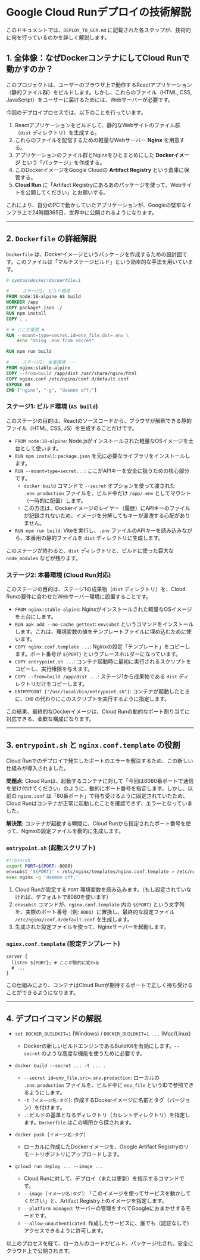 # Google Cloud Runデプロイの技術解説

このドキュメントでは、`DEPLOY_TO_GCR.md` に記載された各ステップが、技術的に何を行っているのかを詳しく解説します。

## 1. 全体像：なぜDockerコンテナにしてCloud Runで動かすのか？

このプロジェクトは、ユーザーのブラウザ上で動作するReactアプリケーション（静的ファイル群）をビルドします。しかし、これらのファイル（HTML, CSS, JavaScript）をユーザーに届けるためには、Webサーバーが必要です。

今回のデプロイプロセスでは、以下のことを行っています。

1.  Reactアプリケーションをビルドして、静的なWebサイトのファイル群（`dist` ディレクトリ）を生成する。
2.  これらのファイルを配信するための軽量なWebサーバー **Nginx** を用意する。
3.  アプリケーションのファイル群とNginxをひとまとめにした **Dockerイメージ** という「パッケージ」を作成する。
4.  このDockerイメージをGoogle Cloudの **Artifact Registry** という倉庫に保管する。
5.  **Cloud Run** に「Artifact Registryにあるあのパッケージを使って、Webサイトを公開してください」とお願いする。

これにより、自分のPCで動かしていたアプリケーションが、Googleの堅牢なインフラ上で24時間365日、世界中に公開されるようになります。

---

## 2. `Dockerfile` の詳細解説

`Dockerfile` は、Dockerイメージというパッケージを作成するための設計図です。このファイルは「マルチステージビルド」という効率的な手法を用いています。

```dockerfile
# syntax=docker/dockerfile:1

# --- ステージ1: ビルド環境 ---
FROM node:18-alpine AS build
WORKDIR /app
COPY package*.json ./
RUN npm install
COPY . .

# ▼ ここが重要 ▼
RUN --mount=type=secret,id=env_file,dst=.env \
    echo "Using .env from secret"

RUN npm run build

# --- ステージ2: 本番環境 ---
FROM nginx:stable-alpine
COPY --from=build /app/dist /usr/share/nginx/html
COPY nginx.conf /etc/nginx/conf.d/default.conf
EXPOSE 80
CMD ["nginx", "-g", "daemon off;"]
```

### ステージ1: ビルド環境 (`AS build`)

このステージの目的は、Reactのソースコードから、ブラウザが解釈できる静的ファイル（HTML, CSS, JS）を生成することだけです。

-   `FROM node:18-alpine`: Node.jsがインストールされた軽量なOSイメージを土台として使います。
-   `RUN npm install`: `package.json` を元に必要なライブラリをインストールします。
-   `RUN --mount=type=secret...`: ここがAPIキーを安全に扱うための核心部分です。
    -   `docker build` コマンドで `--secret` オプションを使って渡された `.env.production` ファイルを、ビルド中だけ `/app/.env` としてマウント（一時的に配置）します。
    -   この方法は、Dockerイメージのレイヤー（履歴）にAPIキーのファイルが記録されないため、イメージを分解してもキーが漏洩する心配がありません。
-   `RUN npm run build`: Viteを実行し、`.env` ファイルのAPIキーを読み込みながら、本番用の静的ファイルを `dist` ディレクトリに生成します。

このステージが終わると、`dist` ディレクトリと、ビルドに使った巨大な `node_modules` などが残ります。

### ステージ2: 本番環境 (Cloud Run対応)

このステージの目的は、ステージ1の成果物（`dist` ディレクトリ）を、Cloud Runの要件に合わせたWebサーバー環境に設置することです。

-   `FROM nginx:stable-alpine`: Nginxがインストールされた軽量なOSイメージを土台にします。
-   `RUN apk add --no-cache gettext`: `envsubst` というコマンドをインストールします。これは、環境変数の値をテンプレートファイルに埋め込むために使います。
-   `COPY nginx.conf.template ...`: Nginxの設定「テンプレート」をコピーします。ポート番号が `${PORT}` というプレースホルダーになっています。
-   `COPY entrypoint.sh ...`: コンテナ起動時に最初に実行されるスクリプトをコピーし、実行権限を与えます。
-   `COPY --from=build /app/dist ...`: ステージ1から成果物である `dist` ディレクトリだけをコピーします。
-   `ENTRYPOINT ["/usr/local/bin/entrypoint.sh"]`: コンテナが起動したときに、`CMD` の代わりにこのスクリプトを実行するように指定します。

この結果、最終的なDockerイメージは、Cloud Runの動的なポート割り当てに対応できる、柔軟な構成になります。

---

## 3. `entrypoint.sh` と `nginx.conf.template` の役割

Cloud Runでのデプロイで発生したポートのエラーを解決するため、この新しい仕組みが導入されました。

**問題点:** Cloud Runは、起動するコンテナに対して「今回は8080番ポートで通信を受け付けてください」のように、動的にポート番号を指定します。しかし、以前の `nginx.conf` は「80番ポート」で待ち受けるように固定されていたため、Cloud Runはコンテナが正常に起動したことを確認できず、エラーとなっていました。

**解決策:** コンテナが起動する瞬間に、Cloud Runから指定されたポート番号を使って、Nginxの設定ファイルを動的に生成します。

### `entrypoint.sh` (起動スクリプト)
```sh
#!/bin/sh
export PORT=${PORT:-8080}
envsubst '${PORT}' < /etc/nginx/templates/nginx.conf.template > /etc/nginx/conf.d/default.conf
exec nginx -g 'daemon off;'
```
1.  Cloud Runが設定する `PORT` 環境変数を読み込みます。（もし設定されていなければ、デフォルトで8080を使います）
2.  `envsubst` コマンドが、`nginx.conf.template` 内の `${PORT}` という文字列を、実際のポート番号（例: `8080`）に置換し、最終的な設定ファイル `/etc/nginx/conf.d/default.conf` を生成します。
3.  生成された設定ファイルを使って、Nginxサーバーを起動します。

### `nginx.conf.template` (設定テンプレート)
```nginx
server {
  listen ${PORT}; # ここが動的に変わる
  # ...
}
```
この仕組みにより、コンテナはCloud Runが期待するポートで正しく待ち受けることができるようになります。

---

## 4. デプロイコマンドの解説

-   `set DOCKER_BUILDKIT=1` (Windows) / `DOCKER_BUILDKIT=1 ...` (Mac/Linux)
    -   Dockerの新しいビルドエンジンであるBuildKitを有効にします。`--secret` のような高度な機能を使うために必要です。

-   `docker build --secret ... -t ... .`
    -   `--secret id=env_file,src=.env.production`: ローカルの `.env.production` ファイルを、ビルド中に `env_file` というIDで参照できるようにします。
    -   `-t [イメージ名:タグ]`: 作成するDockerイメージに名前とタグ（バージョン）を付けます。
    -   `.`: ビルドの基準となるディレクトリ（カレントディレクトリ）を指定します。`Dockerfile` はこの場所から探されます。

-   `docker push [イメージ名:タグ]`
    -   ローカルに作成したDockerイメージを、Google Artifact Registryのリモートリポジトリにアップロードします。

-   `gcloud run deploy ... --image ...`
    -   Cloud Runに対して、デプロイ（または更新）を指示するコマンドです。
    -   `--image [イメージ名:タグ]`: 「このイメージを使ってサービスを動かしてください」と、Artifact Registry上のイメージを指定します。
    -   `--platform managed`: サーバーの管理をすべてGoogleにおまかせするモードです。
    -   `--allow-unauthenticated`: 作成したサービスに、誰でも（認証なしで）アクセスできるように許可します。

以上のプロセスを経て、ローカルのコードがビルド、パッケージ化され、安全にクラウド上で公開されます。
